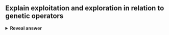 ## Explain exploitation and exploration in relation to genetic operators
<details>
<summary><b>Reveal answer</b></summary>
Exploitation - operators have a fair chance of yielding new solutions - exploit whats already there!<br>Exploration - We want to be able to potentially explore the whole space
</details>
